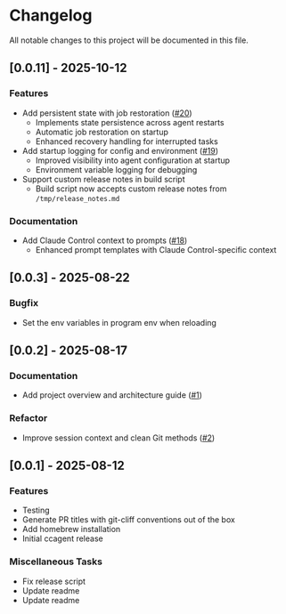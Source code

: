 # Changelog

All notable changes to this project will be documented in this file.

## [0.0.11] - 2025-10-12

### Features

- Add persistent state with job restoration ([#20](https://github.com/presmihaylov/ccagent/pull/20))
  - Implements state persistence across agent restarts
  - Automatic job restoration on startup
  - Enhanced recovery handling for interrupted tasks
- Add startup logging for config and environment ([#19](https://github.com/presmihaylov/ccagent/pull/19))
  - Improved visibility into agent configuration at startup
  - Environment variable logging for debugging
- Support custom release notes in build script
  - Build script now accepts custom release notes from `/tmp/release_notes.md`

### Documentation

- Add Claude Control context to prompts ([#18](https://github.com/presmihaylov/ccagent/pull/18))
  - Enhanced prompt templates with Claude Control-specific context

## [0.0.3] - 2025-08-22

### Bugfix

- Set the env variables in program env when reloading

## [0.0.2] - 2025-08-17

### Documentation

- Add project overview and architecture guide ([#1](https://github.com/your-org/ccagent/issues/1))

### Refactor

- Improve session context and clean Git methods ([#2](https://github.com/your-org/ccagent/issues/2))

## [0.0.1] - 2025-08-12

### Features

- Testing
- Generate PR titles with git-cliff conventions out of the box
- Add homebrew installation
- Initial ccagent release

### Miscellaneous Tasks

- Fix release script
- Update readme
- Update readme

<!-- generated by git-cliff -->
